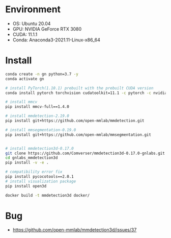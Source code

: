 # Environment

-   OS: Ubuntu 20.04
-   GPU: NVIDIA GeForce RTX 3080
-   CUDA: 11.1.1
-   Conda: Anaconda3-2021.11-Linux-x86_64

# Install

```bash
conda create -n gn python=3.7 -y
conda activate gn

# install PyTorch(1.10.1) prebuilt with the prebuilt CUDA version
conda install pytorch torchvision cudatoolkit=11.1 -c pytorch -c nvidia

# install mmcv
pip install mmcv-full==1.4.0

# install mmdetection-2.19.0
pip install git+https://github.com/open-mmlab/mmdetection.git

# install mmsegmentation-0.19.0
pip install git+https://github.com/open-mmlab/mmsegmentation.git


# install mmdetection3d-0.17.0
git clone https://github.com/Comverser/mmdetection3d-0.17.0-gnlabs.git
cd gnlabs_mmdetection3d
pip install -v -e .

# compatibility error fix
pip install pycocotools==2.0.1
# install visualization package
pip install open3d
```

```bash
docker build -t mmdetection3d docker/
```

# Bug

-   https://github.com/open-mmlab/mmdetection3d/issues/37

